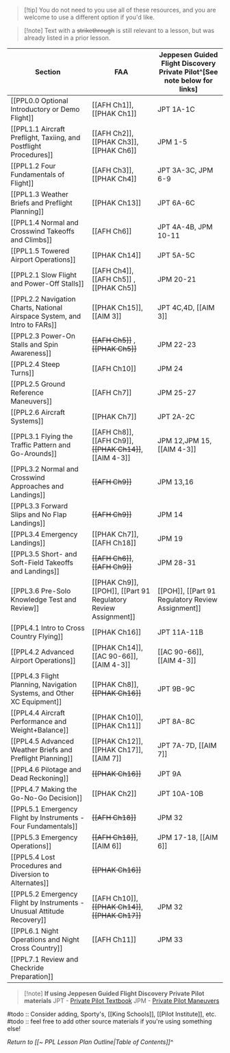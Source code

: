 > [!tip] You do not need to you use all of these resources, and you are welcome to use a different option if you'd like.

> [!note] Text with a ~~strikethrough~~ is still relevant to a lesson, but was already listed in a prior lesson.

| Section                                                                   | FAA                                                             | Jeppesen Guided Flight Discovery Private Pilot^[See note below for links] |
| ------------------------------------------------------------------------- | --------------------------------------------------------------- | ------------------------------------------------------------------------- |
| [[PPL0.0 Optional Introductory or Demo Flight]]                           | [[AFH Ch1]], [[PHAK Ch1]]                                       | JPT 1A-1C                                                                 |
| [[PPL1.1 Aircraft Preflight, Taxiing, and Postflight Procedures]]         | [[AFH Ch2]], [[PHAK Ch3]], [[PHAK Ch6]]                         | JPM 1-5                                                                   |
| [[PPL1.2 Four Fundamentals of Flight]]                                    | [[AFH Ch3]], [[PHAK Ch4]]                                       | JPT 3A-3C, JPM 6-9                                                        |
| [[PPL1.3 Weather Briefs and Preflight Planning]]                          | [[PHAK Ch13]]                                                   | JPT 6A-6C                                                                 |
| [[PPL1.4 Normal and Crosswind Takeoffs and Climbs]]                       | [[AFH Ch6]]                                                     | JPT 4A-4B, JPM 10-11                                                      |
| [[PPL1.5 Towered Airport Operations]]                                     | [[PHAK Ch14]]                                                   | JPT 5A-5C                                                                 |
| [[PPL2.1 Slow Flight and Power-Off Stalls]]                               | [[AFH Ch4]], [[AFH Ch5]] , [[PHAK Ch5]]                         | JPM 20-21                                                                 |
| [[PPL2.2 Navigation Charts, National Airspace System, and Intro to FARs]] | [[PHAK Ch15]], [[AIM 3]]                                        | JPT 4C,4D, [[AIM 3]]                                                      |
| [[PPL2.3 Power-On Stalls and Spin Awareness]]                             | ~~[[AFH Ch5]]~~ ,  ~~[[PHAK Ch5]]~~                             | JPM 22-23                                                                 |
| [[PPL2.4 Steep Turns]]                                                    | [[AFH Ch10]]                                                    | JPM 24                                                                    |
| [[PPL2.5 Ground Reference Maneuvers]]                                     | [[AFH Ch7]]                                                     | JPM 25-27                                                                 |
| [[PPL2.6 Aircraft Systems]]                                               | [[PHAK Ch7]]                                                    | JPT 2A-2C                                                                 |
| [[PPL3.1 Flying the Traffic Pattern and Go-Arounds]]                      | [[AFH Ch8]], [[AFH Ch9]], ~~[[PHAK Ch14]]~~, [[AIM 4-3]]        | JPM 12,JPM 15, [[AIM 4-3]]                                                |
| [[PPL3.2 Normal and Crosswind Approaches and Landings]]                   | ~~[[AFH Ch9]]~~                                                 | JPM 13,16                                                                 |
| [[PPL3.3 Forward Slips and No Flap Landings]]                             | ~~[[AFH Ch9]]~~                                                 | JPM 14                                                                    |
| [[PPL3.4 Emergency Landings]]                                             | [[PHAK Ch7]], [[AFH Ch18]]                                      | JPM 19                                                                    |
| [[PPL3.5 Short- and Soft-Field Takeoffs and Landings]]                    | ~~[[AFH Ch6]]~~, ~~[[AFH Ch9]]~~                                | JPM 28-31                                                                 |
| [[PPL3.6 Pre-Solo Knowledge Test and Review]]                             | [[PHAK Ch9]], [[POH]], [[Part 91 Regulatory Review Assignment]] | [[POH]], [[Part 91 Regulatory Review Assignment]]                         |
| [[PPL4.1 Intro to Cross Country Flying]]                                  | [[PHAK Ch16]]                                                   | JPT 11A-11B                                                               |
| [[PPL4.2 Advanced Airport Operations]]                                    | [[PHAK Ch14]], [[AC 90-66]], [[AIM 4-3]]                        | [[AC 90-66]], [[AIM 4-3]]                                                 |
| [[PPL4.3 Flight Planning, Navigation Systems, and Other XC Equipment]]    | [[PHAK Ch8]], ~~[[PHAK Ch16]]~~                                 | JPT 9B-9C                                                                 |
| [[PPL4.4 Aircraft Performance and Weight+Balance]]                        | [[PHAK Ch10]], [[PHAK Ch11]]                                    | JPT 8A-8C                                                                 |
| [[PPL4.5 Advanced Weather Briefs and Preflight Planning]]                 | [[PHAK Ch12]], [[PHAK Ch17]], [[AIM 7]]                         | JPT 7A-7D, [[AIM 7]]                                                      |
| [[PPL4.6 Pilotage and Dead Reckoning]]                                    | ~~[[PHAK Ch16]]~~                                               | JPT 9A                                                                    |
| [[PPL4.7 Making the Go-No-Go Decision]]                                   | [[PHAK Ch2]]                                                    | JPT 10A-10B                                                               |
| [[PPL5.1 Emergency Flight by Instruments - Four Fundamentals]]            | ~~[[AFH Ch18]]~~                                                | JPM 32                                                                    |
| [[PPL5.3 Emergency Operations]]                                           | ~~[[AFH Ch18]]~~, [[AIM 6]]                                     | JPM 17-18, [[AIM 6]]                                                      |
| [[PPL5.4 Lost Procedures and Diversion to Alternates]]                    | ~~[[PHAK Ch16]]~~                                               |                                                                           |
| [[PPL5.2 Emergency Flight by Instruments - Unusual Attitude Recovery]]    | [[AFH Ch10]], ~~[[PHAK Ch14]]~~, ~~[[PHAK Ch17]]~~              | JPM 32                                                                    |
| [[PPL6.1 Night Operations and Night Cross Country]]                       | [[AFH Ch11]]                                                    | JPM 33                                                                    |
| [[PPL7.1 Review and Checkride Preparation]]                               |                                                                 |                                                                           |

> [!note] **If using Jeppesen Guided Flight Discovery Private Pilot materials**
> JPT - [ Private Pilot Textbook](https://shop.jeppesen.com/All-Products/Training/Private-pilot/Courseware-%26-Books/Private-Pilot-Textbook/p/10001360)
> JPM - [Private Pilot Maneuvers](https://shop.jeppesen.com/All-Products/Training/Private-pilot/Courseware-%26-Books/Private-Pilot-Maneuvers-Manual/p/10001361)



#todo :: Consider adding, Sporty's, [[King Schools]], [[Pilot Institute]], etc.
#todo :: feel free to add other source materials if you're using something else!

*Return to [[~ PPL Lesson Plan Outline|Table of Contents]]^*